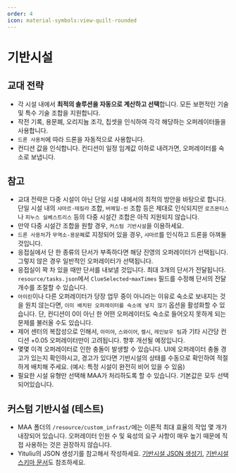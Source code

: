 ```yaml
---
order: 4
icon: material-symbols:view-quilt-rounded
---
```


# 기반시설

## 교대 전략

- 각 시설 내에서 **최적의 솔루션을 자동으로 계산하고 선택**합니다. 모든 보편적인 기술 및 특수 기술 조합을 지원합니다.
- 작전 기록, 용문폐, 오리지늄 조각, 칩셋을 인식하여 각각 해당하는 오퍼레이터들을 사용합니다.
- `드론 사용처`에 따라 드론을 자동적으로 사용합니다.
- 컨디션 값을 인식합니다. 컨디션이 일정 임계값 이하로 내려가면, 오퍼레이터를 숙소로 보냅니다.

## 참고

- 교대 전략은 다중 시설이 아닌 단일 시설 내에서의 최적의 방안을 바탕으로 합니다. 단일 시설 내의 `샤마르-테킬라` 조합, `버메일-씬` 조합 등은 제대로 인식되지만 `로즈몬티스`나 `피누스 실베스트리스` 등의 다중 시설간 조합은 아직 지원되지 않습니다.
- 만약 다중 시설간 조합을 원할 경우, `커스텀 기반시설`을 이용하세요.
- `드론 사용처`가 `무역소-용문폐`로 지정되어 있을 경우, `샤마르`를 인식하고 드론을 아껴둘 것입니다.
- 응접실에서 단 한 종류의 단서가 부족하다면 해당 진영의 오퍼레이터가 선택됩니다. 그렇지 않은 경우 일반적인 오퍼레이터가 선택됩니다.
- 응접실이 꽉 차 있을 때만 단서를 내보낼 것입니다. 최대 3개의 단서가 전달됩니다. `resource/tasks.json`에서 `ClueSelected`-`maxTimes` 필드를 수정해 단서의 전달 개수를 조절할 수 있습니다.
- `아이린`이나 다른 오퍼레이터가 당장 업무 중이 아니라는 이유로 숙소로 보내지는 것을 원치 않는다면, `이미 배치된 오퍼레이터를 숙소에 넣지 않기` 옵션을 활성화할 수 있습니다. 단, 컨디션이 0이 아닌 한 어떤 오퍼레이터도 숙소로 들어오지 못하게 되는 문제를 불러올 수도 있습니다.
- 제어 센터의 복잡성으로 인해서, `아미야`, `스와이어`, `켈시`, `레인보우 팀`과 기타 시간당 컨디션 +0.05 오퍼레이터만이 고려됩니다. 향후 개선될 예정입니다.
- 몇몇 이격 오퍼레이터로 인한 충돌이 발생할 수 있습니다. UI에 오퍼레이터 충돌 경고가 있는지 확인하시고, 경고가 있다면 기반시설의 상태를 수동으로 확인하여 적절하게 배치해 주세요. (예시: 특정 시설이 완전히 비어 있을 수 있음)
- 필요한 시설 유형만 선택해 MAA가 처리하도록 할 수 있습니다. 기본값은 모두 선택되어있습니다.

## 커스텀 기반시설 (테스트)

- MAA 폴더의 `/resource/custom_infrast/`에는 이론적 최대 효율의 작업 몇 개가 내장되어 있습니다. 오퍼레이터 인원 수 및 육성의 요구 사항이 매우 높기 때문에 직접 사용하는 것은 권장하지 않습니다.
- Yituliu의 JSON 생성기를 참고해서 작성하세요. [기반시설 JSON 생성기](https://ark.yituliu.cn/tools/schedule),  [기반시설 스키마 문서](../../protocol/base-scheduling-schema.md)도 참조하세요.
